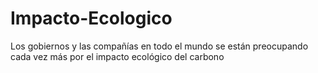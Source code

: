 # Impacto-Ecologico
Los gobiernos y las compañías en todo el mundo se están preocupando cada vez más por el impacto ecológico del carbono
